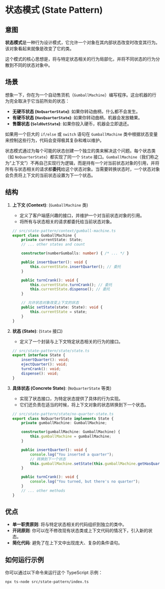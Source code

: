 # 状态模式 (State Pattern)

## 意图

**状态模式**是一种行为设计模式，它允许一个对象在其内部状态改变时改变其行为。该对象看起来就像是改变了它的类。

这个模式的核心思想是，将与特定状态相关的行为局部化，并将不同状态的行为分散到不同的状态对象中。

## 场景

想象一下，你在为一个自动售货机（`GumballMachine`）编写程序。这台机器的行为完全取决于它当前所处的状态：
*   **无硬币状态 (`NoQuarterState`)**: 如果你转动曲柄，什么都不会发生。
*   **有硬币状态 (`HasQuarterState`)**: 如果你转动曲柄，机器会发放糖果。
*   **售罄状态 (`SoldOutState`)**: 如果你投入硬币，机器会立即退还。

如果用一个巨大的 `if/else` 或 `switch` 语句在 `GumballMachine` 类中根据状态变量来控制这些行为，代码会变得极其复杂和难以维护。

状态模式通过为每个可能的状态创建一个独立的类来解决这个问题。每个状态类（如 `NoQuarterState`）都实现了同一个 `State` 接口。`GumballMachine`（我们称之为“上下文”）不再自己实现行为逻辑，而是持有一个对当前状态对象的引用，并将所有与状态相关的请求都**委托**给这个状态对象。当需要转换状态时，一个状态对象会负责将上下文的当前状态设置为下一个状态。

## 结构

1.  **上下文 (Context)**: (`GumballMachine` 类)
    *   定义了客户端感兴趣的接口，并维护一个对当前状态对象的引用。
    *   将所有与状态相关的请求都委托给当前状态对象。
    ```typescript
    // src/state-pattern/context/gumball-machine.ts
    export class GumballMachine {
        private currentState: State;
        // ... other states and count

        constructor(numberGumballs: number) { /* ... */ }

        public insertQuarter(): void {
            this.currentState.insertQuarter(); // 委托
        }

        public turnCrank(): void {
            this.currentState.turnCrank(); // 委托
            this.currentState.dispense(); // 委托
        }

        // 允许状态对象改变上下文的状态
        public setState(state: State): void {
            this.currentState = state;
        }
    }
    ```

2.  **状态 (State)**: (`State` 接口)
    *   定义了一个封装与上下文特定状态相关的行为的接口。
    ```typescript
    // src/state-pattern/state/state.ts
    export interface State {
        insertQuarter(): void;
        ejectQuarter(): void;
        turnCrank(): void;
        dispense(): void;
    }
    ```

3.  **具体状态 (Concrete State)**: (`NoQuarterState` 等类)
    *   实现了状态接口，为特定状态提供了具体的行为实现。
    *   它们还负责在适当的时候，将上下文对象的状态转换到下一个状态。
    ```typescript
    // src/state-pattern/state/no-quarter-state.ts
    export class NoQuarterState implements State {
        private gumballMachine: GumballMachine;

        constructor(gumballMachine: GumballMachine) {
            this.gumballMachine = gumballMachine;
        }

        public insertQuarter(): void {
            console.log("You inserted a quarter");
            // 转换到下一个状态
            this.gumballMachine.setState(this.gumballMachine.getHasQuarterState());
        }

        public turnCrank(): void {
            console.log("You turned, but there's no quarter");
        }
        // ... other methods
    }
    ```

## 优点

*   **单一职责原则**: 将与特定状态相关的代码组织到独立的类中。
*   **开闭原则**: 你可以在不修改现有状态类或上下文代码的情况下，引入新的状态。
*   **简化代码**: 避免了在上下文中出现庞大、复杂的条件语句。

## 如何运行示例

你可以通过以下命令来运行这个 TypeScript 示例：

```bash
npx ts-node src/state-pattern/index.ts
```